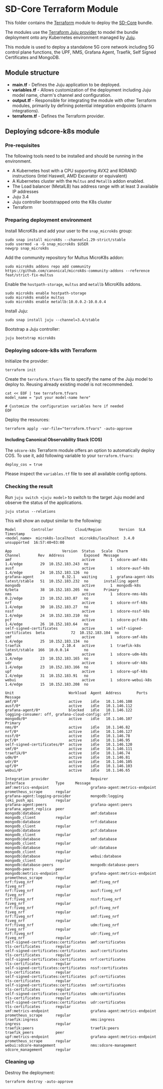 # SD-Core Terraform Module

This folder contains the [Terraform][Terraform] module to deploy the [SD-Core][sdcore-k8s] bundle.

The modules use the [Terraform Juju provider][Terraform Juju provider] to model the bundle deployment onto any Kubernetes environment managed by [Juju][Juju].

This module is used to deploy a standalone 5G core network including 5G control plane functions, the UPF, NMS, Grafana Agent, Traefik, Self Signed Certificates and MongoDB.

## Module structure

- **main.tf** - Defines the Juju application to be deployed.
- **variables.tf** - Allows customization of the deployment including Juju model name, charm's channel and configuration.
- **output.tf** - Responsible for integrating the module with other Terraform modules, primarily by defining potential integration endpoints (charm integrations).
- **terraform.tf** - Defines the Terraform provider.

## Deploying sdcore-k8s module

### Pre-requisites

The following tools need to be installed and should be running in the environment.

- A Kubernetes host with a CPU supporting AVX2 and RDRAND instructions (Intel Haswell, AMD Excavator or equivalent)
- A Kubernetes cluster with the `Multus` and `Metallb` addon enabled.
- The Load balancer (MetalLB) has address range with at least 3 available IP addresses
- Juju 3.4
- Juju controller bootstrapped onto the K8s cluster
- Terraform

### Preparing deployment environment

Install MicroK8s and add your user to the `snap_microk8s` group:

```shell
sudo snap install microk8s --channel=1.29-strict/stable
sudo usermod -a -G snap_microk8s $USER
newgrp snap_microk8s
```

Add the community repository for Multus MicroK8s addon:

```shell
sudo microk8s addons repo add community https://github.com/canonical/microk8s-community-addons --reference feat/strict-fix-multus
```

Enable the `hostpath-storage`, `multus` and `metallb` MicroK8s addons.

```shell
sudo microk8s enable hostpath-storage
sudo microk8s enable multus
sudo microk8s enable metallb:10.0.0.2-10.0.0.4
```

Install Juju:

```shell
sudo snap install juju --channel=3.4/stable
```

Bootstrap a Juju controller:

```shell
juju bootstrap microk8s
```

### Deploying sdcore-k8s with Terraform

Initialize the provider:

```console
terraform init
```

Create the `terraform.tfvars` file to specify the name of the Juju model to deploy to. Reusing already existing model is not recommended.

```console
cat << EOF | tee terraform.tfvars
model_name = "put your model-name here"

# Customize the configuration variables here if needed
EOF
```

Deploy the resources:

```console
terraform apply -var-file="terraform.tfvars" -auto-approve
```

#### Including Canonical Observability Stack (COS)

The `sdcore-k8s` Terraform module offers an option to automatically deploy COS. To use it,
add following variable to your `terraform.tfvars`:

```text
deploy_cos = true
```

Please inspect the `variables.tf` file to see all available config options.

### Checking the result

Run `juju switch <juju model>` to switch to the target Juju model and observe the status of the applications.

```console
juju status --relations
```

This will show an output similar to the following:

```console
Model       Controller          Cloud/Region        Version  SLA          Timestamp
<model_name>  microk8s-localhost  microk8s/localhost  3.4.0    unsupported  16:57:40+03:00

App                       Version  Status   Scale  Charm                     Channel        Rev  Address         Exposed  Message
amf                                active       1  sdcore-amf-k8s            1.4/edge        29  10.152.183.243  no
ausf                               active       1  sdcore-ausf-k8s           1.4/edge        24  10.152.183.126  no
grafana-agent             0.32.1   waiting      1  grafana-agent-k8s         latest/stable   51  10.152.183.232  no       installing agent
mongodb                            active       1  mongodb-k8s               6/beta          38  10.152.183.205  no       Primary
nms                                active       1  sdcore-nms-k8s            0.2/edge        23  10.152.183.87   no
nrf                                active       1  sdcore-nrf-k8s            1.4/edge        30  10.152.183.27   no
nssf                               active       1  sdcore-nssf-k8s           1.4/edge        24  10.152.183.210  no
pcf                                active       1  sdcore-pcf-k8s            1.4/edge        26  10.152.183.64   no
self-signed-certificates           active       1  self-signed-certificates  beta            72  10.152.183.104  no
smf                                active       1  sdcore-smf-k8s            1.4/edge        25  10.152.183.134  no
traefik                   2.10.4   active       1  traefik-k8s               latest/stable  166  10.0.0.14       no
udm                                active       1  sdcore-udm-k8s            1.4/edge        23  10.152.183.165  no
udr                                active       1  sdcore-udr-k8s            1.4/edge        23  10.152.183.166  no
upf                                active       1  sdcore-upf-k8s            1.4/edge        31  10.152.183.91   no
webui                              active       1  sdcore-webui-k8s          1.4/edge        15  10.152.183.208  no

Unit                         Workload  Agent  Address       Ports  Message
amf/0*                       active    idle   10.1.146.108
ausf/0*                      active    idle   10.1.146.112
grafana-agent/0*             blocked   idle   10.1.146.122         logging-consumer: off, grafana-cloud-config: off
mongodb/0*                   active    idle   10.1.146.107         Primary
nms/0*                       active    idle   10.1.146.82
nrf/0*                       active    idle   10.1.146.127
nssf/0*                      active    idle   10.1.146.78
pcf/0*                       active    idle   10.1.146.95
self-signed-certificates/0*  active    idle   10.1.146.120
smf/0*                       active    idle   10.1.146.111
traefik/0*                   active    idle   10.1.146.74
udm/0*                       active    idle   10.1.146.81
udr/0*                       active    idle   10.1.146.105
upf/0*                       active    idle   10.1.146.103
webui/0*                     active    idle   10.1.146.65

Integration provider                   Requirer                        Interface              Type     Message
amf:metrics-endpoint                   grafana-agent:metrics-endpoint  prometheus_scrape      regular
grafana-agent:logging-provider         mongodb:logging                 loki_push_api          regular
grafana-agent:peers                    grafana-agent:peers             grafana_agent_replica  peer
mongodb:database                       amf:database                    mongodb_client         regular
mongodb:database                       nrf:database                    mongodb_client         regular
mongodb:database                       pcf:database                    mongodb_client         regular
mongodb:database                       smf:database                    mongodb_client         regular
mongodb:database                       udr:database                    mongodb_client         regular
mongodb:database                       webui:database                  mongodb_client         regular
mongodb:database-peers                 mongodb:database-peers          mongodb-peers          peer
mongodb:metrics-endpoint               grafana-agent:metrics-endpoint  prometheus_scrape      regular
nrf:fiveg_nrf                          amf:fiveg_nrf                   fiveg_nrf              regular
nrf:fiveg_nrf                          ausf:fiveg_nrf                  fiveg_nrf              regular
nrf:fiveg_nrf                          nssf:fiveg_nrf                  fiveg_nrf              regular
nrf:fiveg_nrf                          pcf:fiveg_nrf                   fiveg_nrf              regular
nrf:fiveg_nrf                          smf:fiveg_nrf                   fiveg_nrf              regular
nrf:fiveg_nrf                          udm:fiveg_nrf                   fiveg_nrf              regular
nrf:fiveg_nrf                          udr:fiveg_nrf                   fiveg_nrf              regular
self-signed-certificates:certificates  amf:certificates                tls-certificates       regular
self-signed-certificates:certificates  ausf:certificates               tls-certificates       regular
self-signed-certificates:certificates  nrf:certificates                tls-certificates       regular
self-signed-certificates:certificates  nssf:certificates               tls-certificates       regular
self-signed-certificates:certificates  pcf:certificates                tls-certificates       regular
self-signed-certificates:certificates  smf:certificates                tls-certificates       regular
self-signed-certificates:certificates  udm:certificates                tls-certificates       regular
self-signed-certificates:certificates  udr:certificates                tls-certificates       regular
smf:metrics-endpoint                   grafana-agent:metrics-endpoint  prometheus_scrape      regular
traefik:ingress                        nms:ingress                     ingress                regular
traefik:peers                          traefik:peers                   traefik_peers          peer
upf:metrics-endpoint                   grafana-agent:metrics-endpoint  prometheus_scrape      regular
webui:sdcore-management                nms:sdcore-management           sdcore_management      regular
```

### Cleaning up

Destroy the deployment:

```console
terraform destroy -auto-approve
```

[Terraform]: https://www.terraform.io/
[Terraform Juju provider]: https://registry.terraform.io/providers/juju/juju/latest
[Juju]: https://juju.is
[sdcore-k8s]: https://charmhub.io/sdcore-k8s
